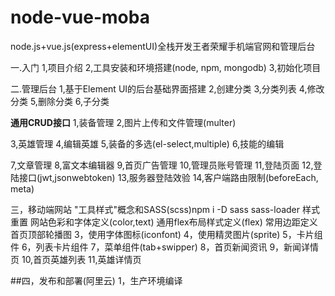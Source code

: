 # node-vue-moba
node.js+vue.js(express+elementUI)全栈开发王者荣耀手机端官网和管理后台

一.入门
1,项目介绍
2,工具安装和环境搭建(node, npm, mongodb)
3,初始化项目

二.管理后台
1,基于Element UI的后台基础界面搭建
2,创建分类
3,分类列表
4,修改分类
5,删除分类
6,子分类

**通用CRUD接口**
1,装备管理
2,图片上传和文件管理(multer)

3,英雄管理
4,编辑英雄
5,装备的多选(el-select,multiple)
6,技能的编辑

7,文章管理
8,富文本编辑器
9,首页广告管理
10,管理员账号管理
11,登陆页面
12,登陆接口(jwt,jsonwebtoken)
13,服务器登陆效验
14,客户端路由限制(beforeEach, meta)

三，移动端网站
  "工具样式"概念和SASS(scss)npm i -D sass sass-loader
  样式重置
  网站色彩和字体定义(color,text)
  通用flex布局样式定义(flex)
  常用边距定义
  首页顶部轮播图
 3，使用字体图标(iconfont)
 4，使用精灵图片(sprite)
 5，卡片组件
 6，列表卡片组件
 7，菜单组件(tab+swipper)
 8，首页新闻资讯
 9，新闻详情页
 10,首页英雄列表
 11,英雄详情页

 ##四，发布和部署(阿里云)
 1，生产环境编译




